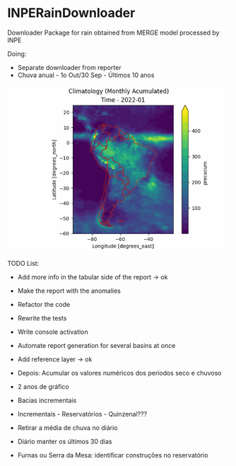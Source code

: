 # INPERainDownloader
Downloader Package for rain obtained from MERGE model processed by INPE

Doing: 
* Separate downloader from reporter
* Chuva anual - 1o Out/30 Sep - Últimos 10 anos

![Example Gif](data/south_america_anim.gif)


TODO List: 
* Add more info in the tabular side of the report -> ok
* Make the report with the anomalies
* Refactor the code
* Rewrite the tests
* Write console activation
* Automate report generation for several basins at once
* Add reference layer -> ok

* Depois: Acumular os valores numéricos dos períodos seco e chuvoso 
* 2 anos de gráfico
* Bacias incrementais
* Incrementais - Reservatórios - Quinzenal???
* Retirar a média de chuva no diário 
* Diário manter os últimos 30 dias
* Furnas ou Serra da Mesa: identificar construções no reservatório 
